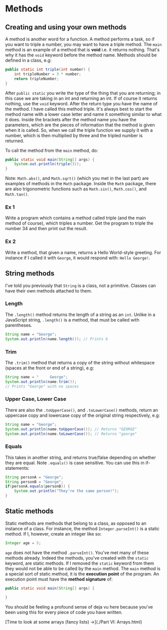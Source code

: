 Methods
===

## Creating and using your own methods
A method is another word for a function. A method performs a task, so if you want to triple a number, you may want to have a triple method. The `main` method is an example of a method that is **void** i.e. it returns nothing. That's why it has the `void` keyword before the method name. Methods should be defined in a class, e.g:

```java
public static int triple(int number) {
	int tripleNumber = 3 * number;
	return tripleNumber;
}
```

After `public static` you write the type of the thing that you are returning; in this case we are taking in an int and returning an int. If of course it returns nothing, use the `void` keyword.  After the return type you have the name of the method. I have called this method triple. It's always best to start the method name with a lower case letter and name it something similar to what it does. Inside the brackets after the method name you have the parameters, which are the pieces of information that the method is given when it is called.  So, when we call the triple function we supply it with a number, which is then multiplied by three and the tripled number is returned.

To call the method from the `main` method, do:

```java
public static void main(String[] args) {
	System.out.println(triple(3));
}
```

Note: `Math.abs()`, and `Math.sqrt()` (which you met in the last part) are examples of methods in the `Math` package. Inside the `Math` package, there are also trigonometric functions such as `Math.sin()`, `Math.cos()`, and `Math.tan()`.

### Ex 1
Write a program which contains a method called triple (and the main method of course), which triples a number.  Get the program to triple the number 34 and then print out the result.

### Ex 2
Write a method, that given a name, returns a Hello World-style greeting. For instance if I called it with `George`, it would respond with: `Hello George!`.

## String methods
I've told you previously that `String` is a class, not a primitive. Classes can have their own methods attached to them.

### Length
The `.length()` method returns the length of a string as an `int`. Unlike in a JavaScript string, `.length()` is a method, that must be called with parentheses.

```java
String name = "George";
System.out.println(name.length()); // Prints 6
```

### Trim
The `.trim()` method that returns a copy of the string without whitespace (spaces at the front or end of a string), e.g:

```java
String name = "     George";
System.out.println(name.trim()); 
// Prints "George" with no spaces
```

### Upper Case, Lower Case
There are also the `.toUpperCase()`, and `.toLowerCase()` methods, return an uppercase copy and lowercase copy of the original string respectively, e.g:

```java
String name = "George";
System.out.println(name.toUpperCase()); // Returns "GEORGE"
System.out.println(name.toLowerCase()); // Returns "george"
```

### Equals
This takes in another string, and returns true/false depending on whether they are equal. Note `.equals()` is case sensitive. You can use this in if-statements:

```java
String personA = "George";
String personB = "George";
if(personA.equals(personB)) {
	System.out.println("They're the same person!");
}
```

## Static methods
Static methods are methods that belong to a class, as opposed to an instance of a class. For instance, the method `Integer.parseInt()` is a static method. If I, however, create an integer like so:

```java
Integer age = 5;
```

`age` does not have the method `.parseInt()`. You've met many of these methods already. Indeed the methods, you've created with the `static` keyword, are static methods. If I removed the `static` keyword from them they would not be able to be called by the `main` method. The `main` method is a special sort of static method, it is the **execution point** of the program. An execution point must have the **method signature** of:

```java
public static void main(String[] args) {

}
```

You should be feeling a profound sense of deja vu here because you've been using this for every piece of code you have written. 

[Time to look at some arrays (fancy lists) &rarr;](./Part VI: Arrays.html)
